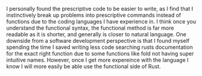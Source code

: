 I personally found the prescriptive code to be easier to write, as I find that I instinctively break up problems into prescriptive commands instead of functions due 
to the coding languages I have experience in. I think once you understand the functional syntax, the functional method is far more readable as it is shorter, and generally is closer to natural language. One downside from a software development perspective is that I found myself spending the time I saved writing less code
searching rusts documentation for the exact right function due to some functions like fold not having super intuitive names. However, once I get more expereince with the language I know I will more easily be able use the functional side of Rust.